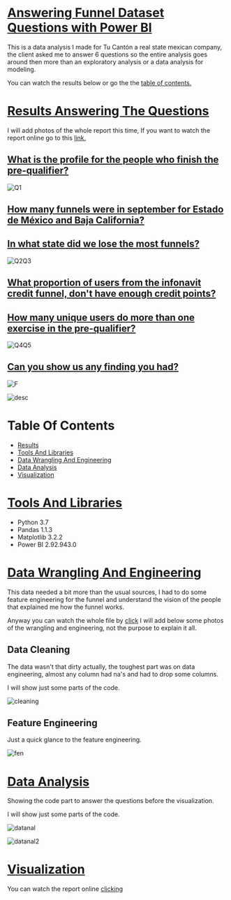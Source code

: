 # [Answering Funnel Dataset Questions with Power BI](#Table-Of-Contents)
This is a data analysis I made for Tu Cantón a real state mexican company, the client asked me to answer 6 questions so the entire analysis goes around then more than an exploratory analysis or a data analysis for modeling. 

You can watch the results below or go the the [table of contents.](#Table-Of-Contents)



# [Results Answering The Questions](#Table-Of-Contents)
I will add photos of the whole report this time, If you want to watch the report online go to this [link.](https://app.powerbi.com/view?r=eyJrIjoiZWQyMjQxMDEtZjIyMC00OWFkLTkwYmYtMmVlZDVlYjZiZjNiIiwidCI6IjJlZGE0M2M5LTUxYzktNDAwMi1iZjJmLTlmY2QwMzZmNjdkNyJ9&pageName=ReportSectionf6913e9c09601dd278ae)

## [What is the profile for the people who finish the pre-qualifier?](#Table-Of-Contents)

![Q1](https://user-images.githubusercontent.com/58957744/116601265-ebb3a080-a8ef-11eb-8505-5ea5568eb9d5.png)

## [How many funnels were in september for Estado de México and Baja California?](#Table-Of-Contents)
## [In what state did we lose the most funnels?](#Table-Of-Contents)

![Q2Q3](https://user-images.githubusercontent.com/58957744/116601267-ec4c3700-a8ef-11eb-9382-fb3d69d2919b.png)


## [What proportion of users from the infonavit credit funnel, don't have enough credit points?](#Table-Of-Contents)
## [How many unique users do more than one exercise in the pre-qualifier?](#Table-Of-Contents)

![Q4Q5](https://user-images.githubusercontent.com/58957744/116601269-ece4cd80-a8ef-11eb-974b-a7d0efa2b3c3.png)


## [Can you show us any finding you had?](#Table-Of-Contents)

![F](https://user-images.githubusercontent.com/58957744/116601271-ece4cd80-a8ef-11eb-9d4b-08c2a0e8bc58.png)

![desc](https://user-images.githubusercontent.com/58957744/116700129-0fc4bf80-a98c-11eb-99e2-81b63003b8f5.png)



# Table Of Contents
* [Results](#Results-Answering-The-Questions)
* [Tools And Libraries](#Tools-And-Libraries)
* [Data Wrangling And Engineering](#Data-Wrangling-And-Engineering)
* [Data Analysis](#Data-Analysis)
* [Visualization](#Visualization)

# [Tools And Libraries](#Table-Of-Contents)
* Python 3.7
* Pandas 1.1.3
* Matplotlib 3.2.2
* Power BI 2.92.943.0

# [Data Wrangling And Engineering](#Table-Of-Contents)
This data needed a bit more than the usual sources, I had to do some feature engineering for the funnel and understand the vision of the people that explained me how the funnel works.

Anyway you can watch the whole file by [click](https://github.com/JorgePablol/Data-Analysis-Real-State-with-Power-BI/blob/main/LimpiaTuCanton.ipynb) I will add below some photos of the wrangling and engineering, not the purpose to explain it all.


## Data Cleaning
The data wasn't that dirty actually, the toughest part was on data engineering, almost any column had na's and had to drop some columns.

I will show just some parts of the code.

![cleaning](https://user-images.githubusercontent.com/58957744/116607946-3e915600-a8f8-11eb-922f-db964625b8d7.png)

## Feature Engineering
Just a quick glance to the feature engineering.

![fen](https://user-images.githubusercontent.com/58957744/116607944-3df8bf80-a8f8-11eb-9ead-7db3a99e937d.png)


# [Data Analysis](#Table-Of-Contents)
Showing the code part to answer the questions before the visualization.

I will show just some parts of the code.

![datanal](https://user-images.githubusercontent.com/58957744/116607948-3e915600-a8f8-11eb-8eb8-e510cb20bc9e.png)

![datanal2](https://user-images.githubusercontent.com/58957744/116607950-3f29ec80-a8f8-11eb-8fc0-4f7f075b2541.png)

# [Visualization](#Table-Of-Contents)
You can watch the report online [clicking](https://app.powerbi.com/view?r=eyJrIjoiZWQyMjQxMDEtZjIyMC00OWFkLTkwYmYtMmVlZDVlYjZiZjNiIiwidCI6IjJlZGE0M2M5LTUxYzktNDAwMi1iZjJmLTlmY2QwMzZmNjdkNyJ9&pageName=ReportSectionf6913e9c09601dd278ae)
